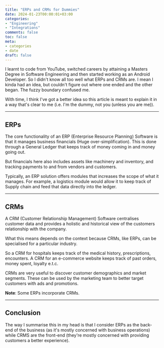 ```yaml
---
title: "ERPs and CRMs for Dummies"
date: 2024-01-23T00:00:01+03:00
categories:
- "Engineering"
- "Integrations"
comments: false
toc: false
meta:
- categories
- date
draft: false
---
```


I learnt to code from YouTube, switched careers by attaining a Masters Degree in Software Engineering and then started working as an Android Developer. So I didn't know all too well what ERPs and CRMs are. I mean I kinda had an idea, but couldn't figure out where one ended and the other began. The fuzzy boundary confused me.

With time, I think I've got a better idea so this article is meant to explain it in a way that's clear to me (i.e. I'm the dummy, not you (unless you are me)).

---

## ERPs 

The core functionality of an ERP (Enterprise Resource Planning) Software is that it manages business financials (Huge over-simplification). This is done through a General Ledger that keeps track of money coming in and money going out. 

But financials here also includes assets like machinery and inventory, and tracking payments to and from vendors and customers.

Typically, an ERP solution offers modules that increases the scope of what it manages. For example, a logistics module would allow it to keep track of Supply chain and feed that data directly into the ledger. 

---

## CRMs

A CRM (Customer Relationship Management) Software centralises customer data and provides a holistic and historical view of the customers relationship with the company.

What this means depends on the context because CRMs, like ERPs, can be specialised for a particular industry. 

So a CRM for hospitals keeps track of the medical history, prescriptions, encounters. 
A CRM for an e-commerce website keeps track of past orders, money spent, loyalty e.t.c.

CRMs are very useful to discover customer demographics and market segments. These can be used by the marketing team to better target customers with ads and promotions.

**Note**: Some ERPs incorporate CRMs.

--- 

## Conclusion

The way I summarise this in my head is that I consider ERPs as the back-end of the business (as it's mostly concerned with business operations) while CRMS are the front-end (they're mostly concerned with providing customers a better experience).